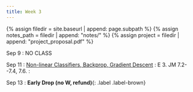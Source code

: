 ```yaml
---
title: Week 3
---
```



{% assign filedir = site.baseurl | append: page.subpath %} 
{% assign notes_path = filedir | append: "notes/" %} 
{% assign project = filedir | append: "project_proposal.pdf" %}

<!--  
Instructions:

INDENTATION COUNTS

Each day should be formatted exactly as follows

Date
: Lessons Covered
  : Reading List
    : In Class Presentations
: **Assignment/Announcement**{: .label}


To add a hyperlink for readings, do it as follows
  : [Example Paper](http://linktopaper.edu)

To make the hyperlink open in a new tab by default
  : [Example Paper](http://linktopaper.edu){:target=_"blank"}

The announcement can be made red for due dates as follows
: **Assignment Due**{: .label .label-red }

9/9 no class
9/11 nonlinear models
-->


Sep 9
: NO CLASS

Sep 11
: [Non-linear Classifiers, Backprop, Gradient Descent]({{site.baseurl}}assets/files/nonlinear.pdf)
  : E 3. JM 7.2--7.4, 7.6. 
    :

Sep 13
: **Early Drop (no W, refund)**{: .label .label-brown}

